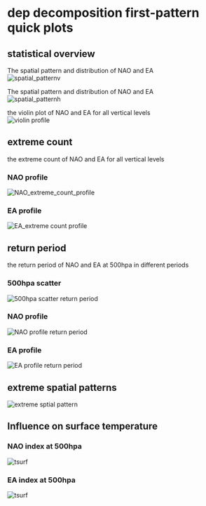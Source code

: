 
# dep decomposition first-pattern quick plots

## statistical overview


The spatial pattern and distribution of NAO and EA  
![spatial_patternv](plots/quick_plots/dep_first_spatial_pattern_violin500hpa.png)

The spatial pattern and distribution of NAO and EA  
![spatial_patternh](plots/quick_plots/dep_first_spatial_pattern_hist500hpa.png)

the violin plot of NAO and EA for all vertical levels  
![violin profile](plots/quick_plots/dep_first_violin_profile.png)
## extreme count


the extreme count of NAO and EA for all vertical levels
### NAO profile
  
![NAO_extreme_count_profile](plots/quick_plots/dep_first_NAO_extreme_count_profile.png)
### EA profile
  
![EA_extreme count profile](plots/quick_plots/dep_first_EA_extreme_count_profile.png)
## return period


the return period of NAO and EA at 500hpa in different periods
### 500hpa scatter
  
![500hpa scatter return period](plots/quick_plots/dep_first_NAO_return_period_scatter.png)
### NAO profile
  
![NAO profile return period](plots/quick_plots/dep_first_NAO_return_period_profile.png)
### EA profile
  
![EA profile return period](plots/quick_plots/dep_first_EA_return_period_profile.png)
## extreme spatial patterns
  
![extreme sptial pattern](plots/quick_plots/dep_first_extreme_spatial_pattern_1000hpa.png)
## Influence on surface temperature

### NAO index at 500hpa
  
![tsurf](plots/quick_plots/dep_first_composite_tsurf_NAO.png)
### EA index at 500hpa
  
![tsurf](plots/quick_plots/dep_first_composite_tsurf_EA.png)